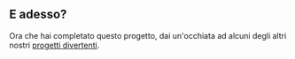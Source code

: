 ## E adesso?

Ora che hai completato questo progetto, dai un'occhiata ad alcuni degli altri nostri [progetti divertenti](https://projects.raspberrypi.org/en/projects?interests%5B%5D=humour).
